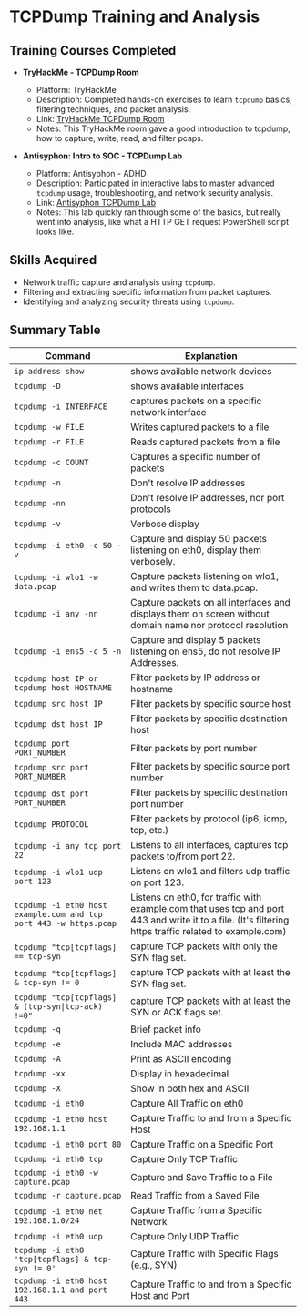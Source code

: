 # TCPDump Training and Analysis

## Training Courses Completed
- **TryHackMe - TCPDump Room**
  - Platform: TryHackMe
  - Description: Completed hands-on exercises to learn `tcpdump` basics, filtering techniques, and packet analysis.
  - Link: [TryHackMe TCPDump Room](https://tryhackme.com/room/tcpdump)
  - Notes: This TryHackMe room gave a good introduction to tcpdump, how to capture, write, read, and filter pcaps.  

- **Antisyphon: Intro to SOC - TCPDump Lab**
  - Platform: Antisyphon - ADHD
  - Description: Participated in interactive labs to master advanced `tcpdump` usage, troubleshooting, and network security analysis.
  - Link: [Antisyphon TCPDump Lab](https://github.com/strandjs/IntroLabs/blob/master/IntroClassFiles/Tools/IntroClass/TCPDump/TCPDump.md)
  - Notes: This lab quickly ran through some of the basics, but really went into analysis, like what a HTTP GET request PowerShell script looks like.

## Skills Acquired
- Network traffic capture and analysis using `tcpdump`.
- Filtering and extracting specific information from packet captures.
- Identifying and analyzing security threats using `tcpdump`.

## Summary Table
| Command                                                           | Explanation                                                                                                                                            |
| ----------------------------------------------------------------- | ------------------------------------------------------------------------------------------------------------------------------------------------------ |
| `ip address show`                                                 | shows available network devices                                                                                                                        |
| `tcpdump -D`                                                      | shows available interfaces                                                                                                                             |
| `tcpdump -i INTERFACE`                                            | captures packets on a specific network interface                                                                                                       |
| `tcpdump -w FILE`                                                 | Writes captured packets to a file                                                                                                                      |
| `tcpdump -r FILE`                                                 | Reads captured packets from a file                                                                                                                     |
| `tcpdump -c COUNT`                                                | Captures a specific number of packets                                                                                                                  |
| `tcpdump -n`                                                      | Don't resolve IP addresses                                                                                                                             |
| `tcpdump -nn`                                                     | Don't resolve IP addresses, nor port protocols                                                                                                         |
| `tcpdump -v`                                                      | Verbose display                                                                                                                                        |
| `tcpdump -i eth0 -c 50 -v`                                        | Capture and display 50 packets listening on eth0, display them verbosely.                                                                              |
| `tcpdump -i wlo1 -w data.pcap`                                    | Capture packets listening on wlo1, and writes them to data.pcap.                                                                                       |
| `tcpdump -i any -nn`                                              | Capture packets on all interfaces and displays them on screen without domain name nor protocol resolution                                              |
| `tcpdump -i ens5 -c 5 -n`                                         | Capture and display 5 packets listening on ens5, do not resolve IP Addresses.                                                                          |
| `tcpdump host IP or tcpdump host HOSTNAME`                        | Filter packets by IP address or hostname                                                                                                               |
| `tcpdump src host IP`                                             | Filter packets by specific source host                                                                                                                 |
| `tcpdump dst host IP`                                             | Filter packets by specific destination host                                                                                                            |
| `tcpdump port PORT_NUMBER`                                        | Filter packets by port number                                                                                                                          |
| `tcpdump src port PORT_NUMBER`                                    | Filter packets by specific source port number                                                                                                          |
| `tcpdump dst port PORT_NUMBER`                                    | Filter packets by specific destination port number                                                                                                     |
| `tcpdump PROTOCOL`                                                | Filter packets by protocol (ip6, icmp, tcp, etc.)                                                                                                      |
| `tcpdump -i any tcp port 22`                                      | Listens to all interfaces, captures tcp packets to/from port 22.                                                                                       |
| `tcpdump -i wlo1 udp port 123`                                    | Listens on wlo1 and filters udp traffic on port 123.                                                                                                   |
| `tcpdump -i eth0 host example.com and tcp port 443 -w https.pcap` | Listens on eth0, for traffic with example.com that uses tcp and port 443 and write it to a file. (It's filtering https traffic related to example.com) |
| `tcpdump "tcp[tcpflags] == tcp-syn`                               | capture TCP packets with only the SYN flag set.                                                                                                        |
| `tcpdump "tcp[tcpflags] & tcp-syn != 0`                           | capture TCP packets with at least the SYN flag set.                                                                                                    |
| `tcpdump "tcp[tcpflags] & (tcp-syn\|tcp-ack) !=0"`                | capture TCP packets with at least the SYN or ACK flags set.                                                                                            |
| `tcpdump -q`                                                      | Brief packet info                                                                                                                                      |
| `tcpdump -e`                                                      | Include MAC addresses                                                                                                                                  |
| `tcpdump -A`                                                      | Print as ASCII encoding                                                                                                                                |
| `tcpdump -xx`                                                     | Display in hexadecimal                                                                                                                                 |
| `tcpdump -X`                                                      | Show in both hex and ASCII      
| `tcpdump -i eth0` | Capture All Traffic on eth0
| `tcpdump -i eth0 host 192.168.1.1` | Capture Traffic to and from a Specific Host
| `tcpdump -i eth0 port 80` | Capture Traffic on a Specific Port
| `tcpdump -i eth0 tcp` | Capture Only TCP Traffic
| `tcpdump -i eth0 -w capture.pcap` | Capture and Save Traffic to a File
| `tcpdump -r capture.pcap` | Read Traffic from a Saved File
| `tcpdump -i eth0 net 192.168.1.0/24` | Capture Traffic from a Specific Network
| `tcpdump -i eth0 udp` | Capture Only UDP Traffic
| `tcpdump -i eth0 'tcp[tcpflags] & tcp-syn != 0'` | Capture Traffic with Specific Flags (e.g., SYN)
| `tcpdump -i eth0 host 192.168.1.1 and port 443` | Capture Traffic to and from a Specific Host and Port
